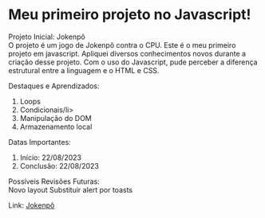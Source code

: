 <h1>Meu primeiro projeto no Javascript!</h1>

Projeto Inicial: Jokenpô <br>
O projeto é um jogo de Jokenpô contra o CPU. Este é o meu primeiro projeto em javascript. Apliquei diversos conhecimentos novos durante a criação desse projeto. Com o uso do Javascript, pude perceber a diferença estrutural entre a linguagem e o HTML e CSS.

Destaques e Aprendizados: <br>
<ol>
  <li>Loops</li>
  <li>Condicionais/li>
  <li>Manipulação do DOM</li>
  <li>Armazenamento local</li>
</ol>

Datas Importantes: 
<ol>
  <li>Início: 22/08/2023 
  </li>
  <li>Conclusão: 22/08/2023
  </li>
</ol>

Possíveis Revisões Futuras: <br>
Novo layout
Substituir alert por toasts

Link: <a href="https://caiorossi00.github.io/Jokenpo/" ta
        rget="_blank">Jokenpô</a>


